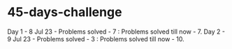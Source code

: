 # 45-days-challenge
Day 1 - 8 Jul 23 - Problems solved - 7 : Problems solved till now - 7.
Day 2 - 9 Jul 23 - Problems solved - 3 : Problems solved till now - 10.
